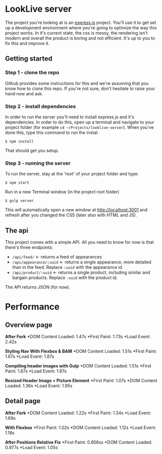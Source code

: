 # LookLive server

The project you're looking at is an [express.js](http://expressjs.com) project. You'll use it to get set up a development environment where you're
going to optimize the way this project works. In it's current state, the css is messy, the rendering isn't modern and
overall the product is boring and not efficient. It's up to you to fix this and improve it.

## Getting started

### Step 1 - clone the repo
Github provides some instructions for this and we're assuming that you know how to clone this repo. If you're not sure,
don't hesitate to raise your hand now and ask.

### Step 2 - install dependencies
In order to run the server you'll need to install express.js and it's dependencies. In order to do this, open up a 
terminal and navigate to your project folder (for example `cd ~/Projects/looklive-server`). When you've done this, type
this command to run the instal:

```
$ npm install
```

That should get you setup.

### Step 3 - running the server
To run the server, stay at the 'root' of your project folder and type:

```
$ npm start
```
Run in a new Terminal window (in the project root folder)

```
$ gulp server
```

This will automatically open a new window at [http://localhost:3001](http://localhost:3001) and refresh after you changed the CSS (later also with HTML and JS).

## The api

This project comes with a simple API. All you need to know for now is that there's three endpoints:

* `/api/feed/` <- returns a feed of appearances
* `/api/appearance/:uuid` <- returns a single appearance, more detailed than in the feed. Replace `:uuid` with the 
appearance id.
* `/api/product/:uuid` <- returns a single product, including similar and bargain products. Replace `:uuid` with the 
product id.

The API returns JSON (for now).







# Performance
## Overview page
**After Fork**
*DOM Content Loaded: 1.47s
*First Paint: 1.73s
*Load Event: 2.42s

**Styling Nav With Flexbox & BAM**
*DOM Content Loaded: 1.51s
*First Paint: 1.67s
*Load Event: 1.87s

**Compiling header images with Gulp**
*DOM Content Loaded: 1.51s
*First Paint: 1.67s
*Load Event: 1.87s

**Resized Header Image + Picture Element**
*First Paint: 1.07s
*DOM Content Loaded: 1.36s
*Load Event: 1.95s

## Detail page
**After Fork**
*DOM Content Loaded: 1.22s
*First Paint: 1.34s
*Load Event: 1.69s

**With Flexbox**
*First Paint: 1.02s
*DOM Content Loaded: 1.12s
*Load Event: 1.18s

**After Positions Relative Fix**
*First Paint: 0.856ss
*DOM Content Loaded: 0.977s
*Load Event: 1.05s